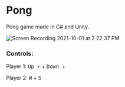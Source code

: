 # Pong
Pong game made in C# and Unity.

![Screen Recording 2021-10-01 at 2 22 37 PM](https://user-images.githubusercontent.com/54961512/135669229-2b2783db-d75e-49a0-ae52-55d52fe7661e.gif)

### Controls:

Player 1: <kbd>Up ↑</kbd> + <kbd>Down ↓</kbd>

Player 2: <kbd>W</kbd> + <kbd>S</kbd>
